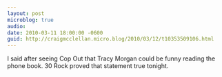 ```yaml
---
layout: post
microblog: true
audio: 
date: 2010-03-11 18:00:00 -0600
guid: http://craigmcclellan.micro.blog/2010/03/12/t10353509106.html
---
```

I said after seeing Cop Out that Tracy Morgan could be funny reading the phone book. 30 Rock proved that statement true tonight.
